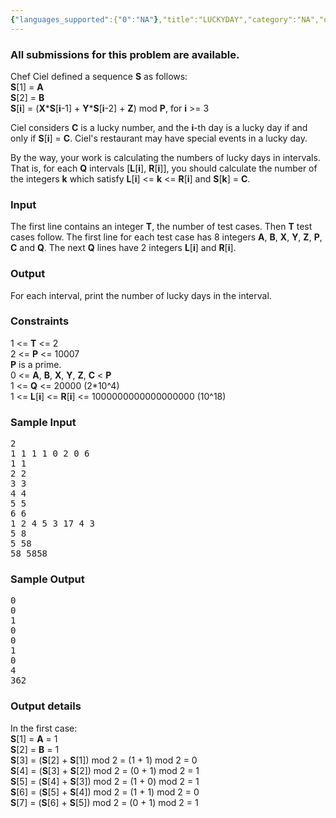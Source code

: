 ```yaml
---
{"languages_supported":{"0":"NA"},"title":"LUCKYDAY","category":"NA","old_version":true,"problem_code":"LUCKYDAY","tags":{"0":"NA"},"layout":"problem"}
---
```


<h3> All submissions for this problem are available. </h3><p>Chef Ciel defined a sequence <b>S</b> as follows:<br /> <b>S</b>[1] = <b>A</b><br /> <b>S</b>[2] = <b>B</b><br /> <b>S</b>[<b>i</b>] = (<b>X</b>*<b>S</b>[<b>i</b>-1] + <b>Y</b>*<b>S</b>[<b>i</b>-2] + <b>Z</b>) mod <b>P</b>, for <b>i</b> &gt;= 3</p>
<p>Ciel considers <b>C</b> is a lucky number, and the <b>i</b>-th day is a lucky day if and only if <b>S</b>[<b>i</b>] = <b>C</b>. Ciel's restaurant may have special events in a lucky day.</p>
<p>By the way, your work is calculating the numbers of lucky days in intervals. That is, for each <b>Q</b> intervals [<b>L</b>[<b>i</b>], <b>R</b>[<b>i</b>]],  you should calculate the number of the integers <b>k</b> which satisfy <b>L</b>[<b>i</b>] &lt;= <b>k</b> &lt;= <b>R</b>[<b>i</b>] and <b>S</b>[<b>k</b>] = <b>C</b>.</p>
<h3>Input</h3>
<p>The first line contains an integer <b>T</b>, the number of test cases. Then <b>T</b> test cases follow. The first line for each test case has 8 integers <b>A</b>, <b>B</b>, <b>X</b>, <b>Y</b>, <b>Z</b>, <b>P</b>, <b>C</b> and <b>Q</b>. The next <b>Q</b> lines have 2 integers <b>L</b>[<b>i</b>] and <b>R</b>[<b>i</b>].</p>
<h3>Output</h3>
<p>For each interval, print the number of lucky days in the interval.</p>
<h3>Constraints</h3>
<p>1 &lt;= <b>T</b> &lt;= 2<br /> 2 &lt;= <b>P</b> &lt;= 10007<br /> <b>P</b> is a prime.<br /> 0 &lt;= <b>A</b>, <b>B</b>, <b>X</b>, <b>Y</b>, <b>Z</b>, <b>C</b> &lt; <b>P</b><br /> 1 &lt;= <b>Q</b> &lt;= 20000 (2*10^4)<br /> 1 &lt;= <b>L</b>[<b>i</b>] &lt;= <b>R</b>[<b>i</b>] &lt;= 1000000000000000000 (10^18)</p>
<h3>Sample Input</h3>
<pre>2
1 1 1 1 0 2 0 6
1 1
2 2
3 3
4 4
5 5
6 6
1 2 4 5 3 17 4 3
5 8
5 58
58 5858</pre>
<h3>Sample Output</h3>
<pre>0
0
1
0
0
1
0
4
362</pre>
<h3>Output details</h3>
<p>In the first case:<br /> <b>S</b>[1] = <b>A</b> = 1<br /> <b>S</b>[2] = <b>B</b> = 1<br /> <b>S</b>[3] = (<b>S</b>[2] + <b>S</b>[1]) mod 2 = (1 + 1) mod 2 = 0<br /> <b>S</b>[4] = (<b>S</b>[3] + <b>S</b>[2]) mod 2 = (0 + 1) mod 2 = 1<br /> <b>S</b>[5] = (<b>S</b>[4] + <b>S</b>[3]) mod 2 = (1 + 0) mod 2 = 1<br /> <b>S</b>[6] = (<b>S</b>[5] + <b>S</b>[4]) mod 2 = (1 + 1) mod 2 = 0<br /> <b>S</b>[7] = (<b>S</b>[6] + <b>S</b>[5]) mod 2 = (0 + 1) mod 2 = 1</p>
<p></p>    